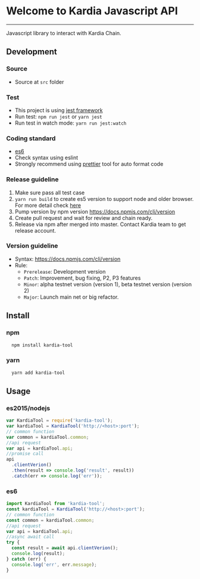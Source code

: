# Welcome to Kardia Javascript API

---

Javascript library to interact with Kardia Chain.

## Development

### Source

- Source at `src` folder

### Test

- This project is using [jest framework](https://jestjs.io/)
- Run test: `npm run jest` or `yarn jest`
- Run test in watch mode: `yarn run jest:watch`

### Coding standard

- [es6](http://es6-features.org/)
- Check syntax using eslint
- Strongly recommend using [prettier](https://github.com/prettier/prettier) tool for auto format code

### Release guideline

1.  Make sure pass all test case
2.  `yarn run build` to create es5 version to support node and older browser. For more detail check [here](https://github.com/facebook/create-react-app/blob/master/packages/react-scripts/template/README.md#npm-run-build-fails-to-minify)
3.  Pump version by npm version https://docs.npmjs.com/cli/version
4.  Create pull request and wait for review and chain ready.
5.  Release via npm after merged into master. Contact Kardia team to get release account.

### Version guideline

- Syntax: https://docs.npmjs.com/cli/version
- Rule:
  - `Prerelease`: Development version
  - `Patch`: Improvement, bug fixing, P2, P3 features
  - `Minor`: alpha testnet version (version 1), beta testnet version (version 2)
  - `Major`: Launch main net or big refactor.

## Install

### npm

```bash
  npm install kardia-tool
```

### yarn

```bash
  yarn add kardia-tool
```

## Usage

### es2015/nodejs

```js
var KardiaTool = require('kardia-tool');
var kardiaTool = KardiaTool('http://<host>:port');
// common function
var common = kardiaTool.common;
//api request
var api = kardiaTool.api;
//promise call
api
  .clientVerion()
  .then(result => console.log('result', result))
  .catch(err => console.log('err'));
```

### es6

```js
import KardiaTool from 'kardia-tool';
const kardiaTool = KardiaTool('http://<host>:port');
// common function
const common = kardiaTool.common;
//api request
var api = kardiaTool.api;
//async await call
try {
  const result = await api.clientVerion();
  console.log(result);
} catch (err) {
  console.log('err', err.message);
}
```
